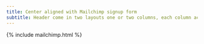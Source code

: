 ```yaml
---
title: Center aligned with Mailchimp signup form
subtitle: Header come in two layouts one or two columns, each column accepting any content, text, images, videos or any includes.
---
```


{% include mailchimp.html %}